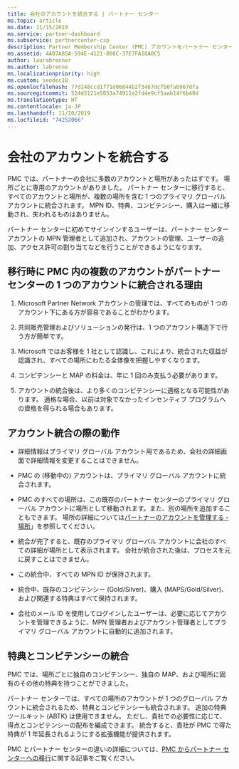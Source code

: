 ```yaml
---
title: 会社のアカウントを統合する | パートナー センター
ms.topic: article
ms.date: 11/15/2019
ms.service: partner-dashboard
ms.subservice: partnercenter-csp
description: Partner Membership Center (PMC) アカウントをパートナー センターの 1 つのアカウントに統合する方法について説明します。 これは、PMC からパートナー センターに移行するときに行います。
ms.assetid: 4A07A85A-594E-4121-808C-37E7FA18A0C5
author: laurabrenner
ms.author: labrenne
ms.localizationpriority: high
ms.custom: seodec18
ms.openlocfilehash: 77d148ccd1f71d06844b2f3467dcfb0fab967dfa
ms.sourcegitcommit: 524d3121e5053a74911e2fd4e9cf5aab14f6b48d
ms.translationtype: HT
ms.contentlocale: ja-JP
ms.lasthandoff: 11/20/2019
ms.locfileid: "74252066"
---
```

# <a name="consolidate-your-company-accounts"></a>会社のアカウントを統合する

PMC では、パートナーの会社に多数のアカウントと場所があったはずです。 場所ごとに専用のアカウントがありました。 パートナー センターに移行すると、すべてのアカウントと場所が、複数の場所を含む 1 つのプライマリ グローバル アカウントに統合されます。 MPN ID、特典、コンピテンシー、購入は一緒に移動され、失われるものはありません。 

パートナー センターに初めてサインインするユーザーは、パートナー センター アカウントの MPN 管理者として追加され、アカウントの管理、ユーザーの追加、アクセス許可の割り当てなどを行うことができるようになります。 

## <a name="why-should-you-consolidate-your-multiple-accounts-in-pmc-into-one-account-in-partner-center-when-you-migrate"></a>移行時に PMC 内の複数のアカウントがパートナー センターの 1 つのアカウントに統合される理由

1. Microsoft Partner Network アカウントの管理では、すべてのものが 1 つのアカウント下にある方が容易であることがわかります。

2. 共同販売管理およびソリューションの発行は、1 つのアカウント構造下で行う方が簡単です。

3. Microsoft ではお客様を 1 社として認識し、これにより、統合された収益が認識され、すべての場所にわたる全体像を把握しやすくなります。  

4. コンピテンシーと MAP の料金は、年に 1 回のみ支払う必要があります。

5. アカウントの統合後は、より多くのコンピテンシーに適格となる可能性があります。 適格な場合、以前は対象でなかったインセンティブ プログラムへの資格を得られる場合もあります。


## <a name="what-happens-during-consolidation-of-accounts"></a>アカウント統合の際の動作

- 詳細情報はプライマリ グローバル アカウント用であるため、会社の詳細画面で詳細情報を変更することはできません。 

- PMC の (移動中の) アカウントは、プライマリ グローバル アカウントに統合されます。 

- PMC のすべての場所は、この既存のパートナー センターのプライマリ グローバル アカウントに場所として移動されます。また、別の場所を追加することもできます。 場所の詳細については[パートナーのアカウントを管理する - 場所](manage-locations.md)」を参照してください。

- 統合が完了すると、既存のプライマリ グローバル アカウントに会社のすべての詳細が場所として表示されます。 会社が統合された後は、プロセスを元に戻すことはできません。

- この統合中、すべての MPN ID が保持されます。

- 統合中、既存のコンピテンシー (Gold/Silver)、購入 (MAPS/Gold/Silver)、および関連する特典はすべて保持されます。

- 会社のメール ID を使用してログインしたユーザーは、必要に応じてアカウントを管理できるように、MPN 管理者およびアカウント管理者としてプライマリ グローバル アカウントに自動的に追加されます。 


## <a name="consolidating-your-benefits-and-competencies"></a>特典とコンピテンシーの統合

PMC では、場所ごとに独自のコンピテンシー、独自の MAP、および場所に固有のその他の特典を持つことができました。

パートナー センターでは、すべての場所のアカウントが 1 つのグローバル アカウントに統合されるため、特典とコンピテンシーも統合されます。 追加の特典ツールキット (ABTK) は使用できません。 ただし、貴社での必要性に応じて、得点とコンピテンシーの配布を編成できます。 統合すると、貴社が PMC で得た特典が 1 年延長されるようにする拡張機能が提供されます。

PMC とパートナー センターの違いの詳細については、[PMC からパートナー センターへの移行](guide-to-migration.md)に関する記事をご覧ください。

